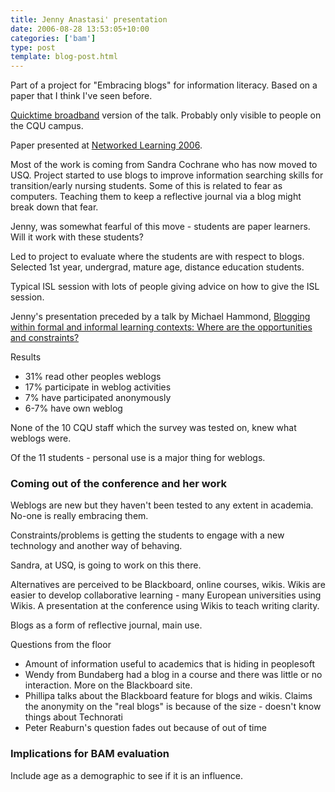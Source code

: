```yaml
---
title: Jenny Anastasi' presentation
date: 2006-08-28 13:53:05+10:00
categories: ['bam']
type: post
template: blog-post.html
---
```

Part of a project for "Embracing blogs" for information literacy. Based on a paper that I think I've seen before.

[Quicktime broadband](http://streaming.cqu.edu.au/util/play.php?format=qt&url=rtsp://qtstreamer.cqu.edu.au/cqu/research/seminars/ahs_seminar_240806_med.mov&start=00:00:55&end=00:52:57) version of the talk. Probably only visible to people on the CQU campus.

Paper presented at [Networked Learning 2006](http://www.networkedlearningconference.org.uk/).

Most of the work is coming from Sandra Cochrane who has now moved to USQ. Project started to use blogs to improve information searching skills for transition/early nursing students. Some of this is related to fear as computers. Teaching them to keep a reflective journal via a blog might break down that fear.

Jenny, was somewhat fearful of this move - students are paper learners. Will it work with these students?

Led to project to evaluate where the students are with respect to blogs. Selected 1st year, undergrad, mature age, distance education students.

Typical ISL session with lots of people giving advice on how to give the ISL session.

Jenny's presentation preceded by a talk by Michael Hammond, [Blogging within formal and informal learning contexts: Where are the opportunities and constraints?](http://www.networkedlearningconference.org.uk/abstracts/Hammond.htm)

Results

- 31% read other peoples weblogs
- 17% participate in weblog activities
- 7% have participated anonymously
- 6-7% have own weblog

None of the 10 CQU staff which the survey was tested on, knew what weblogs were.

Of the 11 students - personal use is a major thing for weblogs.

### Coming out of the conference and her work

Weblogs are new but they haven't been tested to any extent in academia. No-one is really embracing them.

Constraints/problems is getting the students to engage with a new technology and another way of behaving.

Sandra, at USQ, is going to work on this there.

Alternatives are perceived to be Blackboard, online courses, wikis. Wikis are easier to develop collaborative learning - many European universities using Wikis. A presentation at the conference using Wikis to teach writing clarity.

Blogs as a form of reflective journal, main use.

Questions from the floor

- Amount of information useful to academics that is hiding in peoplesoft
- Wendy from Bundaberg had a blog in a course and there was little or no interaction. More on the Blackboard site.
- Phillipa talks about the Blackboard feature for blogs and wikis. Claims the anonymity on the "real blogs" is because of the size - doesn't know things about Technorati
- Peter Reaburn's question fades out because of out of time

### Implications for BAM evaluation

Include age as a demographic to see if it is an influence.